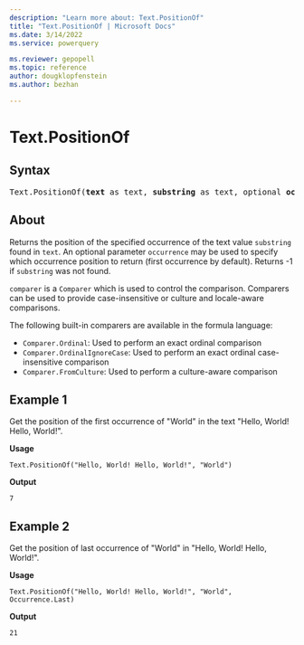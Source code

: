 ```yaml
---
description: "Learn more about: Text.PositionOf"
title: "Text.PositionOf | Microsoft Docs"
ms.date: 3/14/2022
ms.service: powerquery

ms.reviewer: gepopell
ms.topic: reference
author: dougklopfenstein
ms.author: bezhan

---
```

# Text.PositionOf

## Syntax

<pre>
Text.PositionOf(<b>text</b> as text, <b>substring</b> as text, optional <b>occurrence</b> as nullable number, optional <b>comparer</b> as nullable function) as any
</pre>

## About

Returns the position of the specified occurrence of the text value `substring` found in `text`. An optional parameter `occurrence` may be used to specify which occurrence position to return (first occurrence by default). Returns -1 if `substring` was not found.

`comparer` is a `Comparer` which is used to control the comparison. Comparers can be used to provide case-insensitive or culture and locale-aware comparisons.

The following built-in comparers are available in the formula language:

* `Comparer.Ordinal`: Used to perform an exact ordinal comparison
* `Comparer.OrdinalIgnoreCase`: Used to perform an exact ordinal case-insensitive comparison
* `Comparer.FromCulture`: Used to perform a culture-aware comparison

## Example 1

Get the position of the first occurrence of "World" in the text "Hello, World! Hello, World!".

**Usage**

```powerquery-m
Text.PositionOf("Hello, World! Hello, World!", "World")
```

**Output**

`7`

## Example 2

Get the position of last occurrence of "World" in "Hello, World! Hello, World!".

**Usage**

```powerquery-m
Text.PositionOf("Hello, World! Hello, World!", "World", Occurrence.Last)
```

**Output**

`21`
